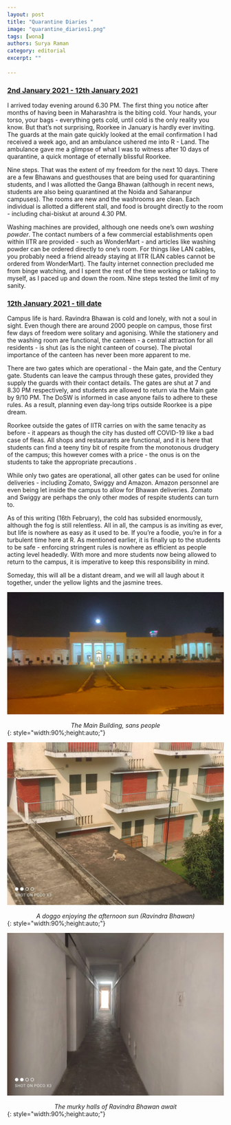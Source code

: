 ```yaml
---
layout: post
title: "Quarantine Diaries "
image: "quarantine_diaries1.png"
tags: [wona]
authors: Surya Raman  
category: editorial
excerpt: ""

---
```

 
### <u><b>2nd January 2021 - 12th January 2021</b></u>
I arrived today evening around 6.30 PM. The first thing you notice after months of having been in Maharashtra is the biting cold. Your hands, your torso, your bags - everything gets cold, until cold is the only reality you know. But that’s not surprising, Roorkee in January is hardly ever inviting. The guards at the main gate quickly looked at the email confirmation I had received a week ago, and an ambulance ushered me into R - Land. The ambulance gave me a glimpse of what I was to witness after 10 days of quarantine, a quick montage of eternally blissful Roorkee.

Nine steps. That was the extent of my freedom for the next 10 days. There are a few Bhawans and guesthouses that are being used for quarantining students, and I was allotted the Ganga Bhawan (although in recent news,  students are also being quarantined at the Noida and Saharanpur campuses). The rooms are new and the washrooms are clean. Each individual is allotted a different stall, and food is brought directly to the room - including chai-biskut at around 4.30 PM.

Washing machines are provided, although one needs one’s own *washing powder*. The contact numbers of a few commercial establishments open within IITR are provided - such as WonderMart - and articles like washing powder can be ordered directly to one’s room. For things like LAN cables, you probably need a friend already staying at IITR  (LAN cables cannot be ordered from WonderMart). The faulty internet connection precluded me from binge watching, and I spent the rest of the time working or talking to myself, as I paced up and down the room. Nine steps tested the limit of my sanity. 


### <u><b>12th January 2021 - till date</b></u>
Campus life is hard. Ravindra Bhawan is cold and lonely, with not a soul in sight. Even though there are around 2000 people on campus, those first few days of freedom were solitary and agonising. While the stationery and the washing room are functional, the canteen - a central attraction for all residents - is shut (as is the night canteen of course).  The pivotal importance of the canteen has never been more apparent to me. 

There are two gates which are operational - the Main gate, and the Century gate. Students can leave the campus through these gates, provided they supply the guards with their contact details. The gates are shut at 7 and 8.30 PM respectively, and students are allowed to return via the Main gate by 9/10 PM. The DoSW is informed in case anyone fails to adhere to these rules. As a result, planning even day-long trips outside Roorkee is a pipe dream. 

Roorkee outside the gates of IITR carries on with the same tenacity as before - it appears as though the city has dusted off COVID-19 like a bad case of fleas. All shops and restaurants are functional, and it is here that students can find a teeny tiny bit of respite from the monotonous drudgery of the campus; this however comes with a price - the onus is on the students to take the appropriate precautions .

While only two gates are operational, all other gates can be used for online deliveries - including Zomato, Swiggy and Amazon. Amazon personnel are even being let inside the campus to allow for Bhawan deliveries. Zomato and Swiggy are perhaps the only other modes of respite students can turn to. 

As of this writing (16th February), the cold has subsided enormously, although the fog is still relentless. All in all, the campus is as inviting as ever, but life is nowhere as easy as it used to be. If you’re a foodie, you’re in for a turbulent time here at R. As mentioned earlier, it is finally up to the students to be safe - enforcing stringent rules is nowhere as efficient as people acting level headedly. With more and more students now being allowed to return to the campus, it is imperative to keep this responsibility in mind. 

Someday, this will all be a distant dream, and we will all laugh about it together, under the yellow lights and the jasmine trees.


![pic0](/images/posts/quarantine_diaries2.png)*<center>The Main Building, sans people</center>*{: style="width:90%;height:auto;"}

![pic0](/images/posts/quarantine_diaries3.png)*<center>A doggo enjoying the afternoon sun (Ravindra Bhawan)</center>*{: style="width:90%;height:auto;"}

![pic0](/images/posts/quarantine_diaries4.png)*<center>The murky halls of Ravindra Bhawan await</center>*{: style="width:90%;height:auto;"}